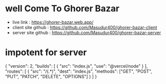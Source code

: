 # well Come To Ghorer Bazar

* live link : https://ghorer-bazar.web.app/
* client site github : https://github.com/Masudur400/ghorer-bazar-client
* server site github : https://github.com/Masudur400/ghorer-bazar-server



# impotent for server
{
    "version": 2,
    "builds": [
      {
        "src": "index.js",
        "use": "@vercel/node"
      }
    ],
    "routes": [
      {
        "src": "/(.*)",
        "dest": "index.js",
        "methods": ["GET", "POST", "PUT", "PATCH", "DELETE", "OPTIONS"]
      }
    ]
  }